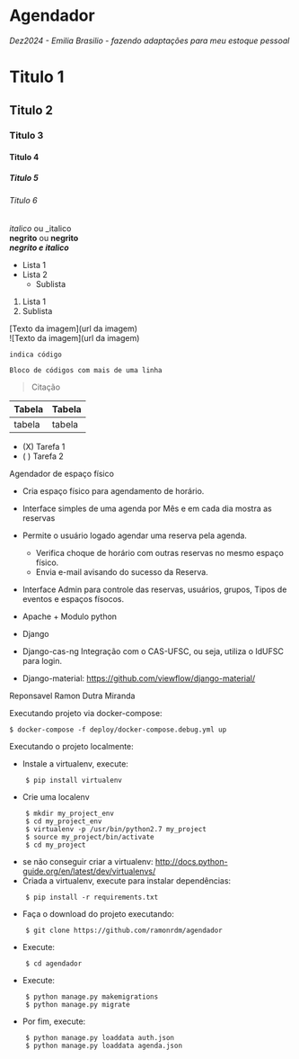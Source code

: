 Agendador
=========
<em>Dez2024 - Emilia Brasilio - fazendo adaptações para meu estoque pessoal</em>
<!-- Cabeçalho--> 
# Titulo 1 
## Titulo 2 
### Titulo 3 
#### Titulo 4 
##### Titulo 5 
###### Titulo 6
*italico* ou _italico <br>
**negrito** ou __negrito__<br>
___negrito e italico___<br>

- Lista 1 
- Lista 2
   - Sublista

1. Lista 1
  1. Sublista

[Texto da imagem](url da imagem) <!-- Cria link para a imagem--><br>
![Texto da imagem](url da imagem) <!-- insere a imagem no arquivo --><br>

`indica código`

``` Bloco de códigos com mais de uma linha ```

> Citação

|Tabela | Tabela|
|-------|-------|
|tabela |tabela |

- (X) Tarefa 1 <br>
- ( ) Tarefa 2

Agendador de espaço físico

+ Cria espaço físico para agendamento de horário.
+ Interface simples de uma agenda por Mês e em cada dia mostra as reservas
+ Permite o usuário logado agendar uma reserva pela agenda.
    + Verifica choque de horário com outras reservas no mesmo espaço físico.
    + Envia e-mail avisando do sucesso da Reserva.
+ Interface Admin para controle das reservas, usuários, grupos, Tipos de eventos e espaços físocos.

 + Apache + Modulo python 
 + Django 
 + Django-cas-ng
     Integração com o CAS-UFSC, ou seja, utiliza o IdUFSC para login.
 + Django-material:
    https://github.com/viewflow/django-material/

Reponsavel Ramon Dutra Miranda

Executando projeto via docker-compose:
```
$ docker-compose -f deploy/docker-compose.debug.yml up
```

Executando o projeto localmente:
+ Instale a virtualenv, execute:
```
    $ pip install virtualenv
```
+ Crie uma localenv
```
    $ mkdir my_project_env
    $ cd my_project_env
    $ virtualenv -p /usr/bin/python2.7 my_project
    $ source my_project/bin/activate
    $ cd my_project
```
+ se não conseguir criar a virtualenv: http://docs.python-guide.org/en/latest/dev/virtualenvs/
+ Criada a virtualenv, execute para instalar dependências:
```
    $ pip install -r requirements.txt
```
+ Faça o download do projeto executando:
```
    $ git clone https://github.com/ramonrdm/agendador
```
+ Execute:
```
    $ cd agendador
```
+ Execute: 
```
    $ python manage.py makemigrations
    $ python manage.py migrate
```
+ Por fim, execute:
```
    $ python manage.py loaddata auth.json
    $ python manage.py loaddata agenda.json
```
